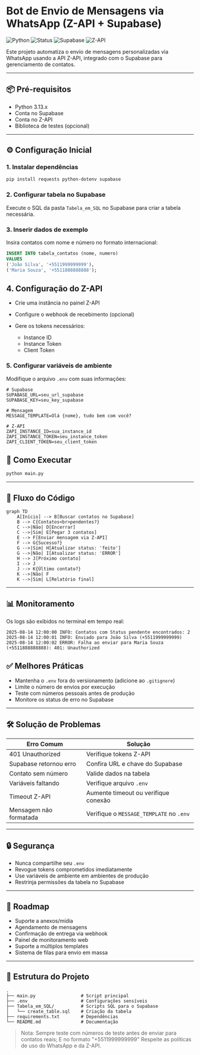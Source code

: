 # Bot de Envio de Mensagens via WhatsApp (Z-API + Supabase)

![Python](https://img.shields.io/badge/Python-3.13.6-blue)
![Status](https://img.shields.io/badge/Status-Funcionando-brightgreen)
![Supabase](https://img.shields.io/badge/Supabase-Integrado-green)
![Z-API](https://img.shields.io/badge/Z--API-Integrado-blue)

Este projeto automatiza o envio de mensagens personalizadas via WhatsApp usando a API Z-API, integrado com o Supabase para gerenciamento de contatos.

---

## 📦 Pré-requisitos

* Python 3.13.x
* Conta no Supabase
* Conta no Z-API
* Biblioteca de testes (opcional)

---


## ⚙️ Configuração Inicial

### 1. Instalar dependências

```bash
pip install requests python-dotenv supabase
```

### 2. Configurar tabela no Supabase

Execute o SQL da pasta `Tabela_em_SQL` no Supabase para criar a tabela necessária.

### 3. Inserir dados de exemplo

Insira contatos com nome e número no formato internacional:

```sql
INSERT INTO tabela_contatos (nome, numero)
VALUES
('João Silva', '+5511999999999'),
('Maria Souza', '+5511888888888');
```

## 4. Configuração do Z-API

* Crie uma instância no painel Z-API
* Configure o webhook de recebimento (opcional)
* Gere os tokens necessários:

  * Instance ID
  * Instance Token
  * Client Token


### 5. Configurar variáveis de ambiente

Modifique o arquivo `.env` com suas informações:

```env
# Supabase
SUPABASE_URL=seu_url_supabase
SUPABASE_KEY=seu_key_supabase

# Mensagem
MESSAGE_TEMPLATE=Olá {nome}, tudo bem com você?

# Z-API
ZAPI_INSTANCE_ID=sua_instance_id
ZAPI_INSTANCE_TOKEN=seu_instance_token
ZAPI_CLIENT_TOKEN=seu_client_token
```

## 🚀 Como Executar

```bash
python main.py
```

---

## 🔄 Fluxo do Código

```mermaid
graph TD
    A[Início] --> B[Buscar contatos no Supabase]
    B --> C{Contatos<br>pendentes?}
    C -->|Não| D[Encerrar]
    C -->|Sim| E[Pegar 3 contatos]
    E --> F[Enviar mensagem via Z-API]
    F --> G{Sucesso?}
    G -->|Sim| H[Atualizar status: 'feito']
    G -->|Não| I[Atualizar status: 'ERROR']
    H --> J[Próximo contato]
    I --> J
    J --> K{Último contato?}
    K -->|Não| F
    K -->|Sim| L[Relatório final]
```

---

## 📊 Monitoramento

Os logs são exibidos no terminal em tempo real:

```log
2025-08-14 12:00:00 INFO: Contatos com Status pendente encontrados: 2
2025-08-14 12:00:01 INFO: Enviado para João Silva (+5511999999999)
2025-08-14 12:00:02 ERROR: Falha ao enviar para Maria Souza (+5511888888888): 401: Unauthorized
```


## ✅ Melhores Práticas

* Mantenha o `.env` fora do versionamento (adicione ao `.gitignore`)
* Limite o número de envios por execução
* Teste com números pessoais antes de produção
* Monitore os status de erro no Supabase

---

## 🛠 Solução de Problemas

| Erro Comum             | Solução                                  |
| ---------------------- | ---------------------------------------- |
| 401 Unauthorized       | Verifique tokens Z-API                   |
| Supabase retornou erro | Confira URL e chave do Supabase          |
| Contato sem número     | Valide dados na tabela                   |
| Variáveis faltando     | Verifique arquivo `.env`                 |
| Timeout Z-API          | Aumente timeout ou verifique conexão     |
| Mensagem não formatada | Verifique o `MESSAGE_TEMPLATE` no `.env` |

---

## 🔒 Segurança

* Nunca compartilhe seu `.env`
* Revogue tokens comprometidos imediatamente
* Use variáveis de ambiente em ambientes de produção
* Restrinja permissões da tabela no Supabase

---

## 🚧 Roadmap

* Suporte a anexos/mídia
* Agendamento de mensagens
* Confirmação de entrega via webhook
* Painel de monitoramento web
* Suporte a múltiplos templates
* Sistema de filas para envio em massa

---

## 📂 Estrutura do Projeto

```
.
├── main.py                 # Script principal
├── .env                    # Configurações sensíveis
├── Tabela_em_SQL/          # Scripts SQL para o Supabase
│   └── create_table.sql    # Criação da tabela
├── requirements.txt        # Dependências
└── README.md               # Documentação
```

> Nota: Sempre teste com números de teste antes de enviar para contatos reais; E no formato "+5511999999999"
> Respeite as políticas de uso do WhatsApp e da Z-API.
